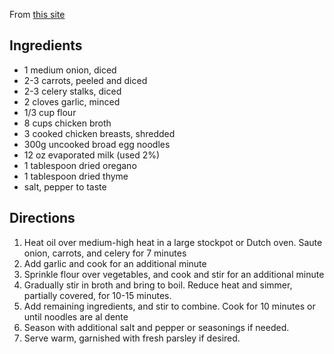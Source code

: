 From [this site](https://www.gimmesomeoven.com/skinny-creamy-chicken-noodle-soup-recipe/)

## Ingredients
- 1 medium onion, diced
- 2-3 carrots, peeled and diced
- 2-3 celery stalks, diced
- 2 cloves garlic, minced
- 1/3 cup flour
- 8 cups chicken broth
- 3 cooked chicken breasts, shredded
- 300g uncooked broad egg noodles 
- 12 oz evaporated milk (used 2%)
- 1 tablespoon dried oregano
- 1 tablespoon dried thyme
- salt, pepper to taste

## Directions
1. Heat oil over medium-high heat in a large stockpot or Dutch oven. Saute onion, carrots, and celery for 7 minutes
1. Add garlic and cook for an additional minute
1. Sprinkle flour over vegetables, and cook and stir for an additional minute
1. Gradually stir in broth and bring to boil. Reduce heat and simmer, partially covered, for 10-15 minutes.
1. Add remaining ingredients, and stir to combine. Cook for 10 minutes or until noodles are al dente
1. Season with additional salt and pepper or seasonings if needed.
1. Serve warm, garnished with fresh parsley if desired.
